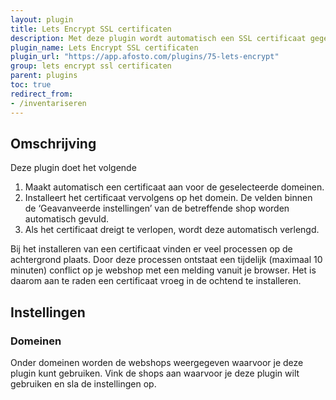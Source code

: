 ```yaml
---
layout: plugin
title: Lets Encrypt SSL certificaten
description: Met deze plugin wordt automatisch een SSL certificaat gegenereerd en verlengd.
plugin_name: Lets Encrypt SSL certificaten
plugin_url: "https://app.afosto.com/plugins/75-lets-encrypt" 
group: lets encrypt ssl certificaten
parent: plugins
toc: true
redirect_from:
- /inventariseren
---
```


## Omschrijving

Deze plugin doet het volgende

1. Maakt automatisch een certificaat aan voor de geselecteerde domeinen.
2. Installeert het certificaat vervolgens op het domein. De velden binnen de ‘Geavanveerde instellingen’ van de betreffende shop worden automatisch gevuld.
3. Als het certificaat dreigt te verlopen, wordt deze automatisch verlengd.

Bij het installeren van een certificaat vinden er veel processen op de achtergrond plaats.
Door deze processen ontstaat een tijdelijk (maximaal 10 minuten) conflict op je webshop met een melding vanuit je browser.
Het is daarom aan te raden een certificaat vroeg in de ochtend te installeren.

## Instellingen

### Domeinen
Onder domeinen worden de webshops weergegeven waarvoor je deze plugin kunt gebruiken.
Vink de shops aan waarvoor je deze plugin wilt gebruiken en sla de instellingen op. 

